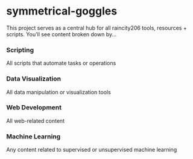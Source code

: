# symmetrical-goggles

This project serves as a central hub for all raincity206 tools, resources + scripts. You'll see content broken down by...

### Scripting
All scripts that automate tasks or operations

### Data Visualization
All data manipulation or visualization tools

### Web Development
All web-related content

### Machine Learning
Any content related to supervised or unsupervised machine learning
